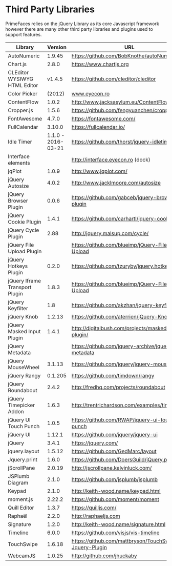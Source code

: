 # Third Party Libraries

PrimeFaces relies on the jQuery Library as its core Javascript framework however there
are many other third party libraries and plugins used to support features. 

| Library | Version | URL |
| --- | --- | --- |
| AutoNumeric | 1.9.45 | https://github.com/BobKnothe/autoNumeric |
| Chart.js | 2.8.0 | https://www.chartjs.org |
| CLEditor WYSIWYG HTML Editor | v1.4.5 | https://github.com/cleditor/cleditor |
| Color Picker | (2012) | www.eyecon.ro |
| ContentFlow | 1.0.2 | http://www.jacksasylum.eu/ContentFlow |
| Cropper.js | 1.5.6 | https://github.com/fengyuanchen/cropperjs |
| FontAwesome | 4.7.0 | https://fontawesome.com/ |
| FullCalendar | 3.10.0 | https://fullcalendar.io/ |
| Idle Timer | 1.1.0 - 2016-03-21 | https://github.com/thorst/jquery-idletimer |
| Interface elements | | http://interface.eyecon.ro (dock) |
| jqPlot | 1.0.9 | http://www.jqplot.com/ |
| jQuery Autosize | 4.0.2 | http://www.jacklmoore.com/autosize |
| jQuery Browser Plugin  | 0.0.6 | https://github.com/gabceb/jquery-browser-plugin |
| jQuery Cookie Plugin | 1.4.1 | https://github.com/carhartl/jquery-cookie |
| jQuery Cycle Plugin | 2.88 |  http://jquery.malsup.com/cycle/ |
| jQuery File Upload Plugin | | https://github.com/blueimp/jQuery-File-Upload |
| jQuery Hotkeys Plugin | 0.2.0 | https://github.com/tzuryby/jquery.hotkeys |
| jQuery Iframe Transport Plugin | 1.8.3 | https://github.com/blueimp/jQuery-File-Upload |
| jQuery Keyfilter | 1.8 | https://github.com/akzhan/jquery-keyfilter |
| jQuery Knob | 1.2.13 | https://github.com/aterrien/jQuery-Knob |
| jQuery Masked Input Plugin | 1.4.1 | http://digitalbush.com/projects/masked-input-plugin/ |
| jQuery Metadata | | https://github.com/jquery-archive/jquery-metadata |
| jQuery MouseWheel | 3.1.13 | https://github.com/jquery/jquery-mousewheel |
| jQuery Rangy | 0.1.205 | https://github.com/timdown/rangy |
| jQuery Roundabout | 2.4.2 | http://fredhq.com/projects/roundabout |
| jQuery Timepicker Addon | 1.6.3 | http://trentrichardson.com/examples/timepicker |
| jQuery UI Touch Punch | 1.0.5 | https://github.com/RWAP/jquery-ui-touch-punch |
| jQuery UI | 1.12.1 | https://github.com/jquery/jquery-ui |
| jQuery | 3.4.1 | https://jquery.com/ |
| jquery.layout | 1.5.12 | https://github.com/GedMarc/layout |
| Jquery.print | 1.6.0 | https://github.com/DoersGuild/jQuery.print |
| jScrollPane | 2.0.19 | http://jscrollpane.kelvinluck.com/ |
| JSPlumb Diagram | 2.1.0 | https://github.com/jsplumb/jsplumb |
| Keypad | 2.1.0 | http://keith-wood.name/keypad.html |
| moment.js | 2.22.2 | https://github.com/moment/moment |
| Quill Editor | 1.3.7 | https://quilljs.com/ |
| Raphaël | 2.2.0 | http://raphaeljs.com |
| Signature | 1.2.0 | http://keith-wood.name/signature.html |
| Timeline | 6.0.0 | https://github.com/visjs/vis-timeline |
| TouchSwipe | 1.6.18 | https://github.com/mattbryson/TouchSwipe-Jquery-Plugin |
| WebcamJS | 1.0.25 | http://github.com/jhuckaby |

